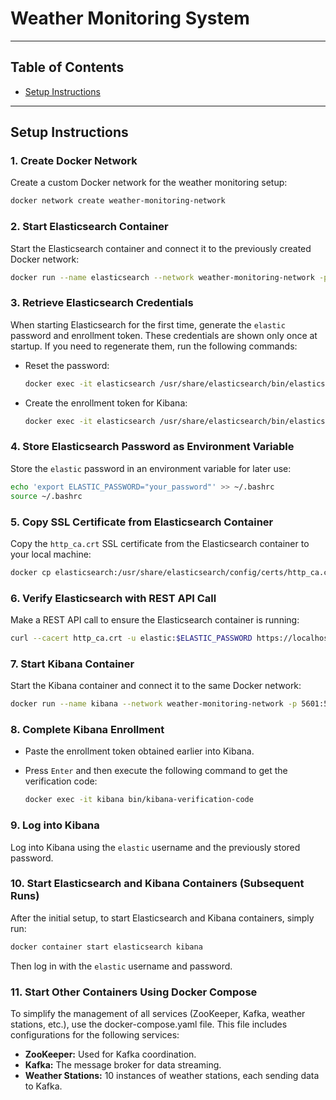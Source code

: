 # Weather Monitoring System

---

## Table of Contents
- [Setup Instructions](#setup-instructions)

---

## Setup Instructions

### 1. **Create Docker Network**

Create a custom Docker network for the weather monitoring setup:

```bash
docker network create weather-monitoring-network
```

### 2. **Start Elasticsearch Container**

Start the Elasticsearch container and connect it to the previously created Docker network:

```bash
docker run --name elasticsearch --network weather-monitoring-network -p 9200:9200 -d -m 1GB docker.elastic.co/elasticsearch/elasticsearch:9.0.0
```

### 3. **Retrieve Elasticsearch Credentials**

When starting Elasticsearch for the first time, generate the `elastic` password and enrollment token. These credentials are shown only once at startup. If you need to regenerate them, run the following commands:

* Reset the password:

  ```bash
  docker exec -it elasticsearch /usr/share/elasticsearch/bin/elasticsearch-reset-password -u elastic
  ```

* Create the enrollment token for Kibana:

  ```bash
  docker exec -it elasticsearch /usr/share/elasticsearch/bin/elasticsearch-create-enrollment-token -s kibana
  ```

### 4. **Store Elasticsearch Password as Environment Variable**

Store the `elastic` password in an environment variable for later use:

```bash
echo 'export ELASTIC_PASSWORD="your_password"' >> ~/.bashrc
source ~/.bashrc
```

### 5. **Copy SSL Certificate from Elasticsearch Container**

Copy the `http_ca.crt` SSL certificate from the Elasticsearch container to your local machine:

```bash
docker cp elasticsearch:/usr/share/elasticsearch/config/certs/http_ca.crt .
```

### 6. **Verify Elasticsearch with REST API Call**

Make a REST API call to ensure the Elasticsearch container is running:

```bash
curl --cacert http_ca.crt -u elastic:$ELASTIC_PASSWORD https://localhost:9200
```

### 7. **Start Kibana Container**

Start the Kibana container and connect it to the same Docker network:

```bash
docker run --name kibana --network weather-monitoring-network -p 5601:5601 -d docker.elastic.co/kibana/kibana:9.0.0
```

### 8. **Complete Kibana Enrollment**

* Paste the enrollment token obtained earlier into Kibana.
* Press `Enter` and then execute the following command to get the verification code:

  ```bash
  docker exec -it kibana bin/kibana-verification-code
  ```

### 9. **Log into Kibana**

Log into Kibana using the `elastic` username and the previously stored password.

### 10. **Start Elasticsearch and Kibana Containers (Subsequent Runs)**

After the initial setup, to start Elasticsearch and Kibana containers, simply run:

```bash
docker container start elasticsearch kibana
```

Then log in with the `elastic` username and password.

### 11. **Start Other Containers Using Docker Compose**
To simplify the management of all services (ZooKeeper, Kafka, weather stations, etc.), use the docker-compose.yaml file. 
This file includes configurations for the following services:

- **ZooKeeper:** Used for Kafka coordination.
- **Kafka:** The message broker for data streaming.
- **Weather Stations:** 10 instances of weather stations, each sending data to Kafka.

